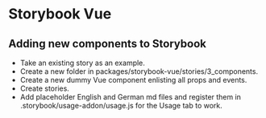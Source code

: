 # Storybook Vue

## Adding new components to Storybook

- Take an existing story as an example.
- Create a new folder in packages/storybook-vue/stories/3_components.
- Create a new dummy Vue component enlisting all props and events.
- Create stories.
- Add placeholder English and German md files and register them in .storybook/usage-addon/usage.js for the Usage tab to work.
